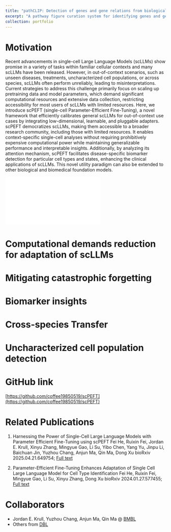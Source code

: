 ```yaml
---
title: "pathCLIP: Detection of genes and gene relations from biological pathway figures through image-text contrastive learning"
excerpt: "A pathway figure curation system for identifying genes and gene relations from pathway figures. <br/><img src='/images/pathCLIP_overview.pdf'>"
collection: portfolio
---
```


Motivation
======
Recent advancements in single-cell Large Language Models (scLLMs) show promise in a variety of tasks within familiar cellular contexts and many scLLMs have been released. 
However, in out-of-context scenarios, such as unseen diseases, treatments, uncharacterized cell populations, or across species, scLLMs often perform unreliably, leading to misinterpretations.
Current strategies to address this challenge primarily focus on scaling up pretraining data and model parameters, which demand significant computational resources and extensive data collection, restricting accessibility for most users of scLLMs with limited resources. 
Here, we introduce scPEFT (single-cell Parameter-Efficient Fine-Tuning), a novel framework that efficiently calibrates general scLLMs for out-of-context use cases by integrating low-dimensional, learnable, and pluggable adapters. 
scPEFT democratizes scLLMs, making them accessible to a broader research community, including those with limited resources. 
It enables context-specific single-cell analyses without requiring prohibitively expensive computational power while maintaining generalizable performance and interpretable insights. 
Additionally, by analyzing its attention mechanism, scPEFT facilitates disease-specific biomarker detection for particular cell types and states, enhancing the clinical applications of scLLMs. 
This novel utility paradigm can also be extended to other biological and biomedical foundation models. 

![pathCLIP overview](/images/pathCLIP_overview.pdf)


Computational demands reduction for adaptation of scLLMs
======


Mitigating catastrophic forgetting
======


Biomarker insights
======


Cross-species Transfer
======


Uncharacterized cell population detection
======


GitHub link
======
[https://github.com/coffee19850519/scPEFT](https://github.com/coffee19850519/scPEFT)

Related Publications
======
1. Harnessing the Power of Single-Cell Large Language Models with Parameter Efficient Fine-Tuning using scPEFT
Fei He, Ruixin Fei, Jordan E. Krull, Xinyu Zhang, Mingyue Gao, Li Su, Yibo Chen, Yang Yu, Jinpu Li, Baichuan Jin, Yuzhou Chang, Anjun Ma, Qin Ma, Dong Xu
bioRxiv 2025.04.21.649754; [Full text](https://www.biorxiv.org/content/10.1101/2025.04.21.649754v1.full.pdf)

2. Parameter-Efficient Fine-Tuning Enhances Adaptation of Single Cell Large Language Model for Cell Type Identification
Fei He, Ruixin Fei, Mingyue Gao, Li Su, Xinyu Zhang, Dong Xu
bioRxiv 2024.01.27.577455; [Full text](https://www.biorxiv.org/content/10.1101/2024.01.27.577455v1.full.pdf)

Collaborators
======
* Jordan E. Krull, Yuzhou Chang, Anjun Ma, Qin Ma @ [BMBL](https://u.osu.edu/bmbl/lab-members/current-people/)
* Others from [DBL](https://digbio.missouri.edu/our-team/)